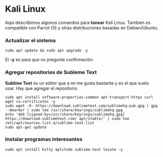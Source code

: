 # Kali Linux

Aqui describimos algunos comandos para **tunear** Kali Linux. Tambien es compatible con Parrot OS y otras distribuciones basadas en Debian/Ubuntu.

### Actualizar el sistema

```
sudo apt update && sudo apt upgrade -y
```

El **-y** es para que no pregunte confirmación.

### Agregar repositorios de Subleme Text

**Sublime Text** es un editor que a mi me gusta bastante y es el que suelo usar. Hay que agregar el repositorio.

```
sudo apt install software-properties-common apt-transport-https curl wget ca-certificates -y
sudo wget -O- https://download.sublimetext.com/sublimehq-pub.gpg | gpg --dearmor | sudo tee /usr/share/keyrings/sublimehq.gpg
echo 'deb [signed-by=/usr/share/keyrings/sublimehq.gpg] https://download.sublimetext.com/ apt/stable/' | sudo tee /etc/apt/sources.list.d/sublime-text.list
sudo apt-get update
```

### Instalar programas interesantes

```
sudo apt install kitty aptitude sublime-text locate -y 
```
